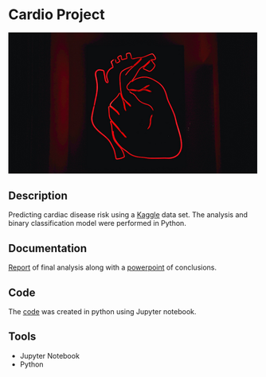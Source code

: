 # Cardio Project

<img src="images/heart.png" width ="500">

## Description 

Predicting cardiac disease risk using a [Kaggle](https://www.kaggle.com/sulianova/cardiovascular-disease-dataset) data set. The analysis and binary classification model were performed in Python.

## Documentation

[Report](docs/FinalCardiac.pdf) of final analysis along with a [powerpoint](powerpoint/KaggleCardiacData.pdf) of conclusions.

## Code

The [code](code/Cardio.ipynb) was created in python using Jupyter notebook.

## Tools 

* Jupyter Notebook
* Python 
